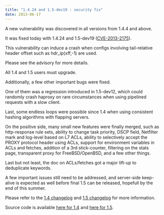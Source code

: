 ```yaml
---
title: "1.4.24 and 1.5-dev19 : security fix"
date: 2013-06-17
---
```

A new vulnerability was discovered in all versions from 1.4.4 and above.

It was fixed today with 1.4.24 and 1.5-dev19 ([CVE-2013-2175](http://seclists.org/oss-sec/2013/q2/581)).

This vulnerability can induce a crash when configs involving tail-relative header offset such as hdr\_ip(xff,-1) are used.

Please see the advisory for more details.

All 1.4 and 1.5 users must upgrade.

Additionally, a few other important bugs were fixed.

One of them was a regression introduced in 1.5-dev12, which could randomly crash haproxy on rare circumstances when using pipelined requests with a slow client.

Last, some endless loops were possible since 1.4 when using consistent hashing algorithms with flapping servers.

On the positive side, many small new features were finally merged, such as http-response rule sets, ability to change task priority, DSCP field, Netfilter mark and log-level based on L7 ACLs, ability to selectively accept the PROXY protocol header using ACLs, support for environment variables in ACLs and fetches, addition of a 3rd stick-counter, filtering on the stats page, transparent proxy for FreeBSD/OpenBSD, and a few other things.

Last but not least, the doc on ACLs/fetches got a major lift-up to deduplicate keywords.

A few important issues still need to be addressed, and server-side keep-alive is expected as well before final 1.5 can be released, hopefull by the end of this summer.

Please refer to the [1.4 changelog](/download/1.4/src/CHANGELOG) and [1.5 changelog](/download/1.5/src/CHANGELOG) for more information.

Source code is available [here for 1.4](/download/1.4/src/) and [here for 1.5](/download/1.5/src/).
